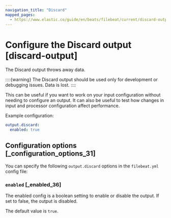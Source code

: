 ```yaml
---
navigation_title: "Discard"
mapped_pages:
  - https://www.elastic.co/guide/en/beats/filebeat/current/discard-output.html
---
```


# Configure the Discard output [discard-output]


The Discard output throws away data.

::::{warning}
The Discard output should be used only for development or debugging issues. Data is lost.
::::


This can be useful if you want to work on your input configuration without needing to configure an output. It can also be useful to test how changes in input and processor configuration affect performance.

Example configuration:

```yaml
output.discard:
  enabled: true
```

## Configuration options [_configuration_options_31]

You can specify the following `output.discard` options in the `filebeat.yml` config file:

### `enabled` [_enabled_36]

The enabled config is a boolean setting to enable or disable the output. If set to false, the output is disabled.

The default value is `true`.



